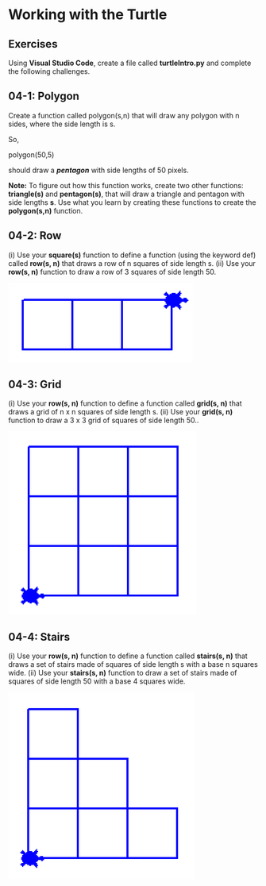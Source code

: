 # Working with the Turtle

## Exercises

Using **Visual Studio Code**, create a file called **turtleIntro.py** and complete the following challenges.

## 04-1:  Polygon
Create a function called polygon(s,n) that will draw any polygon with n sides, where the side length is s.

So,

polygon(50,5)

should draw a ***pentagon*** with side lengths of 50 pixels.

**Note:**  To figure out how this function works, create two other functions:  **triangle(s)** and **pentagon(s)**, that will draw a triangle and pentagon with side lengths **s**.  Use what you learn by creating these functions to create the **polygon(s,n)** function.

## 04-2:  Row

(i) Use your **square(s)** function to define a function (using the keyword def) called **row(s, n)** that draws a row of n squares of side length s.  (ii) Use your **row(s, n)** function to draw a row of 3 squares of side length 50.

![](row.png)

## 04-3:  Grid 

(i) Use your **row(s, n)** function to define a function called **grid(s, n)** that draws a grid of n x n squares of side length s.  (ii) Use your **grid(s, n)** function to draw a 3 x 3 grid of squares of side length 50..

![](grid.png)

## 04-4:  Stairs

(i) Use your **row(s, n)** function to define a function called **stairs(s, n)** that draws a set of stairs made of squares of side length s with a base n squares wide.  (ii) Use your **stairs(s, n)** function to draw a set of stairs made of squares of side length 50 with a base 4 squares wide.

![](stairs.png)